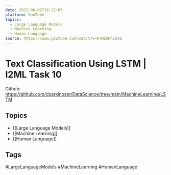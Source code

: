 ```yaml
---
date: 2022-06-02T16:22:07
platform: YouTube
topics:
  - Large Language Models
  - Machine Learning
  - Human Language
source: https://www.youtube.com/watch?v=K7MIhRhcA3Q
---
```

# Text Classification Using LSTM | I2ML Task 10

Github: https://github.com/cbarkinozer/DataScience/tree/main/MachineLearning/LSTM

## Topics
- [[Large Language Models]]
- [[Machine Learning]]
- [[Human Language]]

## Tags
#LargeLanguageModels #MachineLearning #HumanLanguage